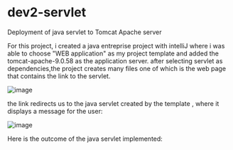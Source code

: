 # dev2-servlet
Deployment of java servlet to Tomcat Apache server


For this project, i created a java entreprise project with intelliJ where i was able to choose "WEB application" as my project template and added the tomcat-apache-9.0.58 as the application server.
after selecting servlet as dependencies,the project creates many files one of which is the web page that contains the link to the servlet.


![image](https://user-images.githubusercontent.com/65030802/152699817-1c5dbfed-8328-41e7-b3ff-519af6bdeb25.png)


the link redirects us to the java servlet created by the template , where it displays a message for the user: 



![image](https://user-images.githubusercontent.com/65030802/152699944-dae694db-9ff7-4952-b93c-cbd7c0a29c75.png)


Here is the outcome of the java servlet implemented:

 


